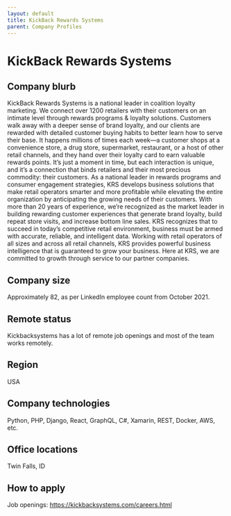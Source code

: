 ```yaml
---
layout: default
title: KickBack Rewards Systems
parent: Company Profiles
---
```


# KickBack Rewards Systems

## Company blurb

KickBack Rewards Systems is a national leader in coalition loyalty marketing. We connect over 1200 retailers with their customers on an intimate level through rewards programs & loyalty solutions. Customers walk away with a deeper sense of brand loyalty, and our clients are rewarded with detailed customer buying habits to better learn how to serve their base. It happens millions of times each week—a customer shops at a convenience store, a drug store, supermarket, restaurant, or a host of other retail channels, and they hand over their loyalty card to earn valuable rewards points. It’s just a moment in time, but each interaction is unique, and it’s a connection that binds retailers and their most precious commodity: their customers. As a national leader in rewards programs and consumer engagement strategies, KRS develops business solutions that make retail operators smarter and more profitable while elevating the entire organization by anticipating the growing needs of their customers. With more than 20 years of experience, we’re recognized as the market leader in building rewarding customer experiences that generate brand loyalty, build repeat store visits, and increase bottom line sales. KRS recognizes that to succeed in today’s competitive retail environment, business must be armed with accurate, reliable, and intelligent data. Working with retail operators of all sizes and across all retail channels, KRS provides powerful business intelligence that is guaranteed to grow your business. Here at KRS, we are committed to growth through service to our partner companies.

## Company size

Approximately 82, as per LinkedIn employee count from October 2021.

## Remote status

Kickbacksystems has a lot of remote job openings and most of the team works remotely.

## Region

USA

## Company technologies

Python, PHP, Django, React, GraphQL, C#, Xamarin, REST, Docker, AWS, etc.

## Office locations

Twin Falls, ID

## How to apply

Job openings: https://kickbacksystems.com/careers.html
